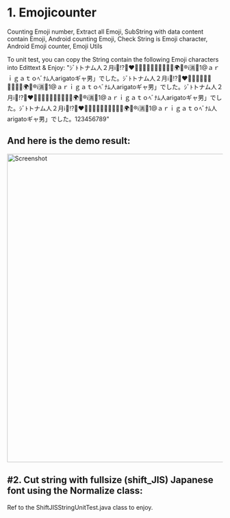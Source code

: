 # 1. Emojicounter
Counting Emoji number, Extract all Emoji, SubString with data content contain Emoji, Android counting Emoji, Check String is Emoji character, Android Emoji counter, Emoji Utils

To unit test, you can copy the String contain the following Emoji characters into Edittext & Enjoy:
"ｼﾞﾄトナム人２月ℹ️🏴⁉️👨‍❤️‍💋‍👨👨‍👨‍👦‍👦👩‍👩‍👦‍👦🌍🗾®️ℹ️🈵🏴1@ａｒｉｇａｔｏﾍﾞﾅﾑ人arigatoギャ男」でした。ｼﾞﾄトナム人２月ℹ️🏴⁉️👨‍❤️‍💋‍👨👨‍👨‍👦‍👦👩‍👩‍👦‍👦🌍🗾®️ℹ️🈵🏴1@ａｒｉｇａｔｏﾍﾞﾅﾑ人arigatoギャ男」でした。ｼﾞﾄトナム人２月ℹ️🏴⁉️👨‍❤️‍💋‍👨👨‍👨‍👦‍👦👩‍👩‍👦‍👦🌍🗾®️ℹ️🈵🏴1@ａｒｉｇａｔｏﾍﾞﾅﾑ人arigatoギャ男」でした。ｼﾞﾄトナム人２月ℹ️🏴⁉️👨‍❤️‍💋‍👨👨‍👨‍👦‍👦👩‍👩‍👦‍👦🌍🗾®️ℹ️🈵🏴1@ａｒｉｇａｔｏﾍﾞﾅﾑ人arigatoギャ男」でした。123456789"

And here is the demo result: 
-------------

<img src="screenshots/demo-counting-and-limit-100-chars.png" height="720" alt="Screenshot"/> 



#2. Cut string with fullsize (shift_JIS) Japanese font using the Normalize class: 
-------------
Ref to the ShiftJISStringUnitTest.java class to enjoy. 
